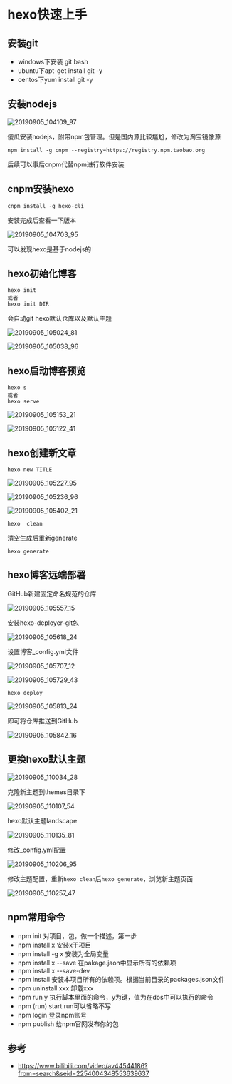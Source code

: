 # hexo快速上手

## 安装git

* windows下安装 git bash
* ubuntu下apt-get install git -y
* centos下yum install git -y


## 安装nodejs

![20190905_104109_97](image/20190905_104109_97.png)

傻瓜安装nodejs，附带npm包管理。但是国内源比较尴尬，修改为淘宝镜像源

```
npm install -g cnpm --registry=https://registry.npm.taobao.org
```

后续可以事后cnpm代替npm进行软件安装

## cnpm安装hexo

```
cnpm install -g hexo-cli
```

安装完成后查看一下版本

![20190905_104703_95](image/20190905_104703_95.png)

可以发现hexo是基于nodejs的

## hexo初始化博客

```
hexo init
或者
hexo init DIR
```

会自动git hexo默认仓库以及默认主题

![20190905_105024_81](image/20190905_105024_81.png)

![20190905_105038_96](image/20190905_105038_96.png)

## hexo启动博客预览

```
hexo s
或者
hexo serve
```

![20190905_105153_21](image/20190905_105153_21.png)

![20190905_105122_41](image/20190905_105122_41.png)

## hexo创建新文章

```
hexo new TITLE
```

![20190905_105227_95](image/20190905_105227_95.png)

![20190905_105236_96](image/20190905_105236_96.png)


![20190905_105402_21](image/20190905_105402_21.png)

```
hexo  clean
```
清空生成后重新generate
```
hexo generate
```

## hexo博客远端部署


GitHub新建固定命名规范的仓库

![20190905_105557_15](image/20190905_105557_15.png)

安装hexo-deployer-git包

![20190905_105618_24](image/20190905_105618_24.png)



设置博客_config.yml文件

![20190905_105707_12](image/20190905_105707_12.png)

![20190905_105729_43](image/20190905_105729_43.png)

```
hexo deploy
```

![20190905_105813_24](image/20190905_105813_24.png)

即可将仓库推送到GitHub

![20190905_105842_16](image/20190905_105842_16.png)

## 更换hexo默认主题

![20190905_110034_28](image/20190905_110034_28.png)

克隆新主题到themes目录下

![20190905_110107_54](image/20190905_110107_54.png)

hexo默认主题landscape

![20190905_110135_81](image/20190905_110135_81.png)

修改_config.yml配置

![20190905_110206_95](image/20190905_110206_95.png)

修改主题配置，重新```hexo clean```后```hexo generate```，浏览新主题页面

![20190905_110257_47](image/20190905_110257_47.png)


## npm常用命令


* npm init 对项目，包，做一个描述，第一步
* npm install x 安装x于项目
* npm install -g x 安装为全局变量
* npm install x --save 在pakage.jaon中显示所有的依赖项
* npm install x --save-dev
* npm install 安装本项目所有的依赖项。根据当前目录的packages.json文件
* npm uninstall xxx 卸载xxx
* npm run y 执行脚本里面的命令，y为键，值为在dos中可以执行的命令
* npm (run) start run可以省略不写
* npm login 登录npm账号
* npm publish 给npm官网发布你的包



## 参考

* <https://www.bilibili.com/video/av44544186?from=search&seid=2254004348553639637>
